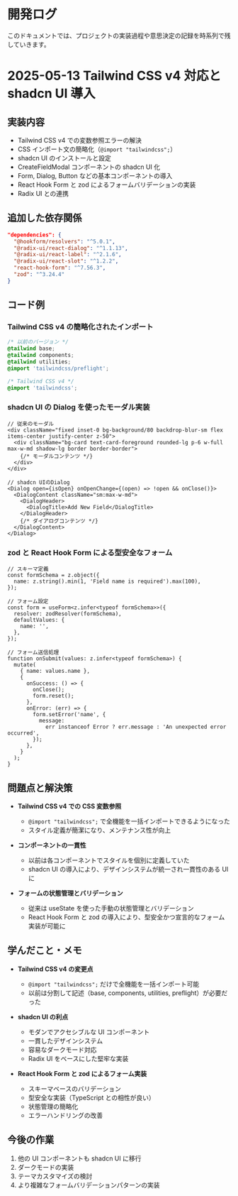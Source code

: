 # 開発ログ

このドキュメントでは、プロジェクトの実装過程や意思決定の記録を時系列で残していきます。

# 2025-05-13 Tailwind CSS v4 対応と shadcn UI 導入

## 実装内容

- Tailwind CSS v4 での変数参照エラーの解決
- CSS インポート文の簡略化（`@import "tailwindcss";`）
- shadcn UI のインストールと設定
- CreateFieldModal コンポーネントの shadcn UI 化
- Form, Dialog, Button などの基本コンポーネントの導入
- React Hook Form と zod によるフォームバリデーションの実装
- Radix UI との連携

## 追加した依存関係

```json
"dependencies": {
  "@hookform/resolvers": "^5.0.1",
  "@radix-ui/react-dialog": "^1.1.13",
  "@radix-ui/react-label": "^2.1.6",
  "@radix-ui/react-slot": "^1.2.2",
  "react-hook-form": "^7.56.3",
  "zod": "^3.24.4"
}
```

## コード例

### Tailwind CSS v4 の簡略化されたインポート

```css
/* 以前のバージョン */
@tailwind base;
@tailwind components;
@tailwind utilities;
@import 'tailwindcss/preflight';

/* Tailwind CSS v4 */
@import 'tailwindcss';
```

### shadcn UI の Dialog を使ったモーダル実装

```tsx
// 従来のモーダル
<div className="fixed inset-0 bg-background/80 backdrop-blur-sm flex items-center justify-center z-50">
  <div className="bg-card text-card-foreground rounded-lg p-6 w-full max-w-md shadow-lg border border-border">
    {/* モーダルコンテンツ */}
  </div>
</div>

// shadcn UIのDialog
<Dialog open={isOpen} onOpenChange={(open) => !open && onClose()}>
  <DialogContent className="sm:max-w-md">
    <DialogHeader>
      <DialogTitle>Add New Field</DialogTitle>
    </DialogHeader>
    {/* ダイアログコンテンツ */}
  </DialogContent>
</Dialog>
```

### zod と React Hook Form による型安全なフォーム

```tsx
// スキーマ定義
const formSchema = z.object({
  name: z.string().min(1, 'Field name is required').max(100),
});

// フォーム設定
const form = useForm<z.infer<typeof formSchema>>({
  resolver: zodResolver(formSchema),
  defaultValues: {
    name: '',
  },
});

// フォーム送信処理
function onSubmit(values: z.infer<typeof formSchema>) {
  mutate(
    { name: values.name },
    {
      onSuccess: () => {
        onClose();
        form.reset();
      },
      onError: (err) => {
        form.setError('name', {
          message:
            err instanceof Error ? err.message : 'An unexpected error occurred',
        });
      },
    }
  );
}
```

## 問題点と解決策

- **Tailwind CSS v4 での CSS 変数参照**

  - `@import "tailwindcss";` で全機能を一括インポートできるようになった
  - スタイル定義が簡潔になり、メンテナンス性が向上

- **コンポーネントの一貫性**

  - 以前は各コンポーネントでスタイルを個別に定義していた
  - shadcn UI の導入により、デザインシステムが統一され一貫性のある UI に

- **フォームの状態管理とバリデーション**
  - 従来は useState を使った手動の状態管理とバリデーション
  - React Hook Form と zod の導入により、型安全かつ宣言的なフォーム実装が可能に

## 学んだこと・メモ

- **Tailwind CSS v4 の変更点**

  - `@import "tailwindcss";` だけで全機能を一括インポート可能
  - 以前は分割して記述（base, components, utilities, preflight）が必要だった

- **shadcn UI の利点**

  - モダンでアクセシブルな UI コンポーネント
  - 一貫したデザインシステム
  - 容易なダークモード対応
  - Radix UI をベースにした堅牢な実装

- **React Hook Form と zod によるフォーム実装**
  - スキーマベースのバリデーション
  - 型安全な実装（TypeScript との相性が良い）
  - 状態管理の簡略化
  - エラーハンドリングの改善

## 今後の作業

1. 他の UI コンポーネントも shadcn UI に移行
2. ダークモードの実装
3. テーマカスタマイズの検討
4. より複雑なフォームバリデーションパターンの実装
